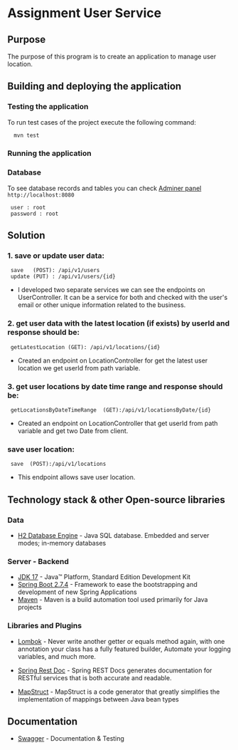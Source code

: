 # Assignment User Service

## Purpose

The purpose of this program is to create an application to manage user location.

## Building and deploying the application

### Testing the application

To run test cases of the project execute the following command:

```bash
  mvn test
```

### Running the application

### Database
To see database records and tables you can check [Adminer panel](http://localhost:8080/h2-console/) ```http://localhost:8080```
```text
 user : root
 password : root
```
## Solution

### 1. save or update user data:
```text
 save   (POST): /api/v1/users
 update (PUT) : /api/v1/users/{id}
```
* I developed two separate services we can see the endpoints on UserController.
  It can be a service for both and checked with the user's email or other unique information related to the business.

### 2. get user data with the latest location (if exists) by userId and response should be:

```text
 getLatestLocation (GET): /api/v1/locations/{id}
```

* Created an endpoint on LocationController for get the latest user location we get userId from path variable.

### 3. get user locations by date time range and response should be:
```text
 getLocationsByDateTimeRange  (GET):/api/v1/locationsByDate/{id}
```
* Created an endpoint on LocationController that get userId from path variable and get two Date from client. 


### save user location:
```text
 save  (POST):/api/v1/locations
```
* This endpoint allows save user location.




## Technology stack & other Open-source libraries

### Data

* [H2 Database Engine](https://www.h2database.com/html/main.html) - Java SQL database. Embedded and server modes;
  in-memory databases

### Server - Backend

* [JDK 17](https://www.oracle.com/java/technologies/javase/jdk11-readme.html) - Java™ Platform, Standard Edition
  Development Kit
* [Spring Boot 2.7.4](https://spring.io/projects/spring-boot) - Framework to ease the bootstrapping and development of new
  Spring Applications
* [Maven](https://maven.apache.org) - Maven is a build automation tool used primarily for Java projects

### Libraries and Plugins

* [Lombok](https://projectlombok.org/) - Never write another getter or equals method again, with one annotation your
  class has a fully featured builder, Automate your logging variables, and much more.

* [Spring Rest Doc](https://spring.io/projects/spring-restdocs) - Spring REST Docs generates documentation for RESTful
  services that is both accurate and readable.
* [MapStruct](https://mapstruct.org) - MapStruct is a code generator that greatly simplifies the implementation of mappings between Java bean types

## Documentation

* [Swagger](http://localhost:8080/swagger-ui/index.html) - Documentation & Testing